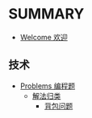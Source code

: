 # SUMMARY

- [Welcome 欢迎](README.md)

## 技术

- [Problems 编程题](/docs/problems/算法题知识归类.md)
  - [解法归类](/docs/problems/解法归类)
    - [背包问题](/docs/problems/解法归类/背包问题.md)
